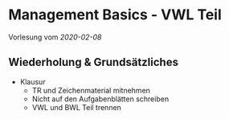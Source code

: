 # Management Basics - VWL Teil

Vorlesung vom *2020-02-08*

## Wiederholung & Grundsätzliches

- Klausur
  - TR und Zeichenmaterial mitnehmen
  - Nicht auf den Aufgabenblätten schreiben
  - VWL und BWL Teil trennen
